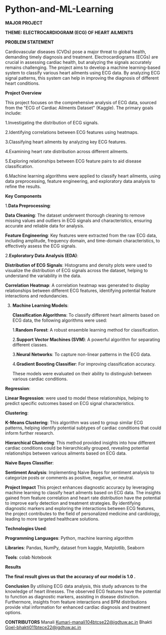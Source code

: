 # Python-and-ML-Learning
**MAJOR PROJECT**

**THEME: ELECTROCARDIOGRAM (ECG) OF HEART AILMENTS**


**PROBLEM STATEMENT**

Cardiovascular diseases (CVDs) pose a major threat to global health, demanding timely diagnosis and treatment. Electrocardiograms (ECGs) are crucial in assessing cardiac health, but analyzing the signals accurately remains challenging. The project aims to develop a machine learning-based system to classify various heart ailments using ECG data. By analyzing ECG signal patterns, this system can help in improving the diagnosis of different heart conditions.



**Project Overview**  

This project focuses on the comprehensive analysis of ECG data, sourced from the "ECG of Cardiac Ailments Dataset" (Kaggle). The primary goals include:

1.Investigating the distribution of ECG signals.

2.Identifying correlations between ECG features using heatmaps.

3.Classifying heart ailments by analyzing key ECG features.

4.Examining heart rate distribution across different ailments.

5.Exploring relationships between ECG feature pairs to aid disease classification.

6.Machine learning algorithms were applied to classify heart ailments, using data preprocessing, feature engineering, and exploratory data analysis to refine the results.

**Key Components** 

1.**Data Preprocessing**:

  **Data Cleaning**: The dataset underwent thorough cleaning to remove missing values and outliers in ECG signals and characteristics, ensuring accurate and reliable data for analysis.
  
  **Feature Engineering**: Key features were extracted from the raw ECG data, including amplitude, frequency domain, and time-domain characteristics, to effectively assess the ECG signals.
  
2.**Exploratory Data Analysis (EDA)**:

  **Distribution of ECG Signals**: Histograms and density plots were used to visualize the distribution of ECG signals across the dataset, helping to understand the variability in the data.
  
  **Correlation Heatmap**: A correlation heatmap was generated to display relationships between different ECG features, identifying potential feature interactions and redundancies.

3. **Machine Learning Models**:
 
   **Classification Algorithms**:
   To classify different heart ailments based on ECG data, the following algorithms were used:
   
   1.**Random Forest**: A robust ensemble learning method for classification.
   
   2.**Support Vector Machines (SVM)**: A powerful algorithm for separating different classes.
   
   3.**Neural Networks**: To capture non-linear patterns in the ECG data.
   
   4.**Gradient Boosting Classifier**: For improving classification accuracy.
   
   These models were evaluated on their ability to distinguish between various cardiac conditions.

  **Regression**:
  
  **Linear Regression**: were used to model these relationships, helping to predict specific outcomes based on ECG signal characteristics.

  **Clustering**:
  
  **K-Means Clustering**: This algorithm was used to group similar ECG patterns, helping identify potential subtypes of cardiac conditions that could inform further research.
  
  **Hierarchical Clustering**: This method provided insights into how different cardiac conditions could be hierarchically grouped, revealing potential relationships between various ailments based on ECG data.

  **Naive Bayes Classifier**:
  
  **Sentiment Analysis**: Implementing Naive Bayes for sentiment analysis to categorize posts or comments as positive, negative, or neutral.



**Project Impact**
This project enhances diagnostic accuracy by leveraging machine learning to classify heart ailments based on ECG data. The insights gained from feature correlation and heart rate distribution have the potential to improve early detection and treatment strategies. By identifying diagnostic markers and exploring the interactions between ECG features, the project contributes to the field of personalized medicine and cardiology, leading to more targeted healthcare solutions.



**Technologies Used**:

**Programming Languages**: Python, machine learning algorithm

**Libraries**: Pandas, NumPy, dataset from kaggle, Matplotlib, Seaborn

**Tools**: colab Notebook



**Results**

**The final result gives us that the accuracy of our model is 1.0 .**



**Conclusion**
By utilising ECG data analysis, this study advances to the knowledge of heart illnesses. The observed ECG features have the potential to function as diagnostic markers, assisting in disease distinction. Furthermore, insights from feature interactions and BPM distributions provide vital information for enhanced cardiac diagnosis and treatment options.



**CONTRIBUTORS** 
Manali Kumari-manali104btcse22@igdtuw.ac.in
Bhakti Goel-bhakti011btece22@igdtuw.ac.in

